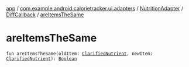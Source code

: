 [app](../../../index.md) / [com.example.android.calorietracker.ui.adapters](../../index.md) / [NutritionAdapter](../index.md) / [DiffCallback](index.md) / [areItemsTheSame](./are-items-the-same.md)

# areItemsTheSame

`fun areItemsTheSame(oldItem: `[`ClarifiedNutrient`](../../../com.example.android.calorietracker.data.room.entities/-clarified-nutrient/index.md)`, newItem: `[`ClarifiedNutrient`](../../../com.example.android.calorietracker.data.room.entities/-clarified-nutrient/index.md)`): `[`Boolean`](https://kotlinlang.org/api/latest/jvm/stdlib/kotlin/-boolean/index.html)